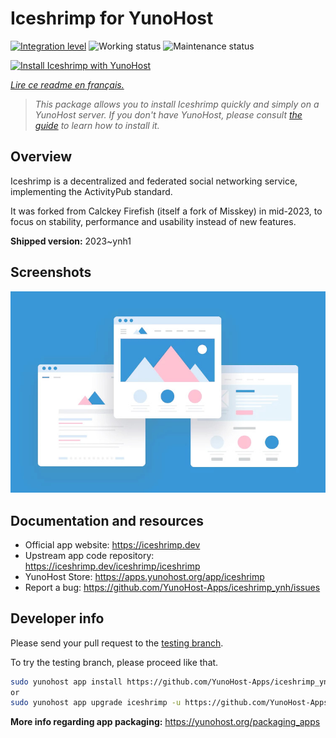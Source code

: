 <!--
N.B.: This README was automatically generated by https://github.com/YunoHost/apps/tree/master/tools/README-generator
It shall NOT be edited by hand.
-->

# Iceshrimp for YunoHost

[![Integration level](https://dash.yunohost.org/integration/iceshrimp.svg)](https://dash.yunohost.org/appci/app/iceshrimp) ![Working status](https://ci-apps.yunohost.org/ci/badges/iceshrimp.status.svg) ![Maintenance status](https://ci-apps.yunohost.org/ci/badges/iceshrimp.maintain.svg)

[![Install Iceshrimp with YunoHost](https://install-app.yunohost.org/install-with-yunohost.svg)](https://install-app.yunohost.org/?app=iceshrimp)

*[Lire ce readme en français.](./README_fr.md)*

> *This package allows you to install Iceshrimp quickly and simply on a YunoHost server.
If you don't have YunoHost, please consult [the guide](https://yunohost.org/#/install) to learn how to install it.*

## Overview

Iceshrimp is a decentralized and federated social networking service, implementing the ActivityPub standard.

It was forked from Calckey Firefish (itself a fork of Misskey) in mid-2023, to focus on stability, performance and usability instead of new features.

**Shipped version:** 2023~ynh1

## Screenshots

![Screenshot of Iceshrimp](./doc/screenshots/example.jpg)

## Documentation and resources

* Official app website: <https://iceshrimp.dev>
* Upstream app code repository: <https://iceshrimp.dev/iceshrimp/iceshrimp>
* YunoHost Store: <https://apps.yunohost.org/app/iceshrimp>
* Report a bug: <https://github.com/YunoHost-Apps/iceshrimp_ynh/issues>

## Developer info

Please send your pull request to the [testing branch](https://github.com/YunoHost-Apps/iceshrimp_ynh/tree/testing).

To try the testing branch, please proceed like that.

``` bash
sudo yunohost app install https://github.com/YunoHost-Apps/iceshrimp_ynh/tree/testing --debug
or
sudo yunohost app upgrade iceshrimp -u https://github.com/YunoHost-Apps/iceshrimp_ynh/tree/testing --debug
```

**More info regarding app packaging:** <https://yunohost.org/packaging_apps>
